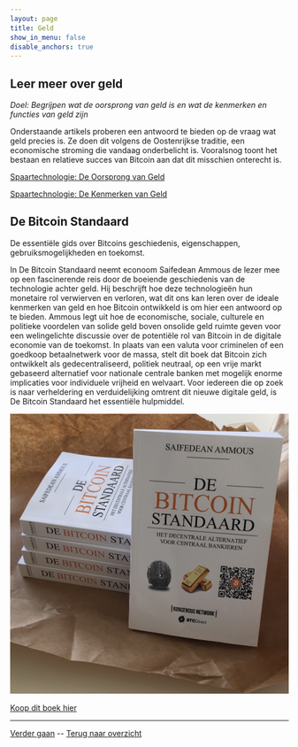 ```yaml
---
layout: page
title: Geld
show_in_menu: false
disable_anchors: true
---
```


## Leer meer over geld
*Doel: Begrijpen wat de oorsprong van geld is en wat de kenmerken en functies van geld zijn*

Onderstaande artikels proberen een antwoord te bieden op de vraag wat geld precies is. Ze doen dit volgens de Oostenrijkse traditie, een economische stroming die vandaag onderbelicht is. Vooralsnog toont het bestaan en relatieve succes van Bitcoin aan dat dit misschien onterecht is.

[Spaartechnologie: De Oorsprong van Geld](https://bewijsvanwerk.com/de-oorsprong-van-geld/)

[Spaartechnologie: De Kenmerken van Geld](https://bewijsvanwerk.com/de-kernmerken-van-geld/)


## De Bitcoin Standaard
De essentiële gids over Bitcoins geschiedenis, eigenschappen, gebruiksmogelijkheden en toekomst.

In De Bitcoin Standaard neemt econoom Saifedean Ammous de lezer mee op een fascinerende reis door de boeiende geschiedenis van de technologie achter geld. Hij beschrijft hoe deze technologieën hun monetaire rol verwierven en verloren, wat dit ons kan leren over de ideale kenmerken van geld en hoe Bitcoin ontwikkeld is om hier een antwoord op te bieden. Ammous legt uit hoe de economische, sociale, culturele en politieke voordelen van solide geld boven onsolide geld ruimte geven voor een welingelichte discussie over de potentiële rol van Bitcoin in de digitale economie van de toekomst. In plaats van een valuta voor criminelen of een goedkoop betaalnetwerk voor de massa, stelt dit boek dat Bitcoin zich ontwikkelt als gedecentraliseerd, politiek neutraal, op een vrije markt gebaseerd alternatief voor nationale centrale banken met mogelijk enorme implicaties voor individuele vrijheid en welvaart. Voor iedereen die op zoek is naar verheldering en verduidelijking omtrent dit nieuwe digitale geld, is De Bitcoin Standaard het essentiële hulpmiddel.

![de-bitcoin-standaard](https://github.com/SovereignNode/Spaartechnologie/blob/master/documentation/images/debitcoinstandaard.png?raw=true)

[Koop dit boek hier](https://konsensus.network/product/de-bitcoin-standaard/)

---

[Verder gaan]() --
[Terug naar overzicht](overzicht.md)
